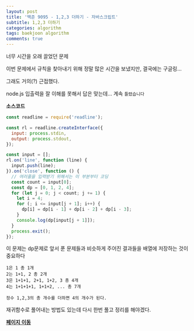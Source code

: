 ```yaml
---
layout: post
title: '백준 9095 - 1,2,3 더하기 - 자바스크립트'
subtitle: 1,2,3 더하기
categories: algorithm
tags: baekjoon algorithm
comments: true
---
```


너무 시간을 오래 끌었던 문제

이번 문제에서 규칙을 찾아내기 위해 정말 많은 시간을 보냈지만, 결국에는 구글링...

그래도 거의(?) 근접했다.

node.js 입출력을 잘 이해를 못해서 답은 맞는데... 계속 `틀렸습니다`

**소스코드**

```js
const readline = require('readline');

const rl = readline.createInterface({
  input: process.stdin,
  output: process.stdout,
});

const input = [];
rl.on('line', function (line) {
  input.push(line);
}).on('close', function () {
  // 여러줄을 입력받기 위해서는 이 부분부터 코딩
  const count = input[0];
  const dp = [0, 1, 2, 4];
  for (let j = 0; j < count; j += 1) {
    let i = 4;
    for (; i <= input[j + 1]; i++) {
      dp[i] = dp[i - 1] + dp[i - 2] + dp[i - 3];
    }
    console.log(dp[input[j + 1]]);
  }
  process.exit();
});
```

이 문제는 dp문제로 앞서 푼 문제들과 비슷하게 주어진 결과들을 배열에 저장하는 것이 중요하다

```
1은 1 총 1개
2는 1+1, 2 총 2개
3은 1+1+1, 2+1, 1+2, 3 총 4개
4는 1+1+1+1, 1+1+2, ... 총 7개

정수 1,2,3의 총 개수를 더하면 4의 개수가 된다.
```

재귀함수로 풀어내는 방법도 있는데 다시 한번 풀고 정리를 해야겠다.

**[페이지 이동](https://www.acmicpc.net/problem/9095)**
